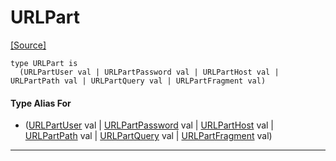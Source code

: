 # URLPart
<span class="source-link">[[Source]](src/http/url_encode.md#L8)</span>
```pony
type URLPart is
  (URLPartUser val | URLPartPassword val | URLPartHost val | URLPartPath val | URLPartQuery val | URLPartFragment val)
```

#### Type Alias For

* ([URLPartUser](http-URLPartUser.md) val | [URLPartPassword](http-URLPartPassword.md) val | [URLPartHost](http-URLPartHost.md) val | [URLPartPath](http-URLPartPath.md) val | [URLPartQuery](http-URLPartQuery.md) val | [URLPartFragment](http-URLPartFragment.md) val)

---

